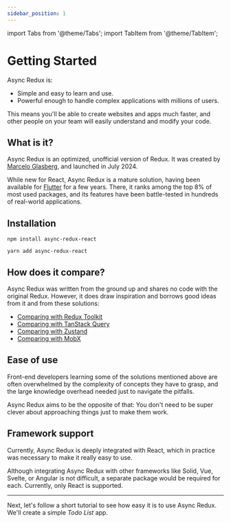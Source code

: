 ```yaml
---
sidebar_position: 1
---
```


import Tabs from '@theme/Tabs';
import TabItem from '@theme/TabItem';

# Getting Started

Async Redux is:

* Simple and easy to learn and use.
* Powerful enough to handle complex applications with millions of users.

This means you'll be able to create websites and apps much faster,
and other people on your team will easily understand and modify your code.

## What is it?

Async Redux is an optimized, unofficial version of Redux.
It was created by [Marcelo Glasberg](https://github.com/marcglasberg),
and launched in July 2024.

While new for React, Async Redux is a mature solution,
having been available for [Flutter](https://pub.dev/packages/async_redux) for a few years.
There, it ranks among the top 8% of most used packages,
and its features have been battle-tested in hundreds of real-world applications.

## Installation

<Tabs>
<TabItem value="npm" label="npm">

```npm
npm install async-redux-react
```

</TabItem>
<TabItem value="yarn" label="yarn">

```yarn
yarn add async-redux-react
```

</TabItem>
</Tabs>

## How does it compare?

Async Redux was written from the ground up and shares no code with the original Redux.
However, it does draw inspiration and borrows good ideas from it and from these solutions:

* [Comparing with Redux Toolkit](./comparisons/comparing-redux.md)
* [Comparing with TanStack Query](./comparisons/comparing-tanstack.md)
* [Comparing with Zustand](./comparisons/comparing-zustand.md)
* [Comparing with MobX](./comparisons/comparing-mobx.md)

## Ease of use

Front-end developers learning some of the solutions mentioned above are
often overwhelmed by the complexity of concepts they have to grasp,
and the large knowledge overhead needed just to navigate the pitfalls.

Async Redux aims to be the opposite of that:
You don't need to be super clever about approaching things just to make them work.

## Framework support

Currently, Async Redux is deeply integrated with React,
which in practice was necessary to make it really easy to use.

Although integrating Async Redux with other frameworks like Solid, Vue, Svelte,
or Angular is not difficult, a separate package would be required for each.
Currently, only React is supported.

<hr></hr>

Next, let's follow a short tutorial to see how easy it is to use Async Redux.
We'll create a simple _Todo List_ app.

